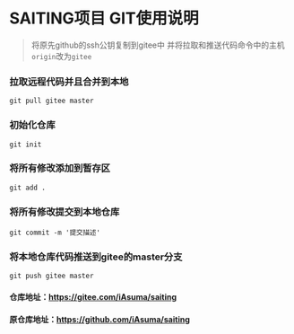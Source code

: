 # SAITING项目 GIT使用说明

>	将原先github的ssh公钥复制到gitee中 并将拉取和推送代码命令中的主机`origin`改为`gitee`

### 拉取远程代码并且合并到本地
	git pull gitee master

### 初始化仓库 
	git init

### 将所有修改添加到暂存区
	git add . 

### 将所有修改提交到本地仓库 
	git commit -m '提交描述'

### 将本地仓库代码推送到gitee的master分支 
	git push gitee master 

#### 仓库地址：https://gitee.com/iAsuma/saiting
#### 原仓库地址：https://github.com/iAsuma/saiting
